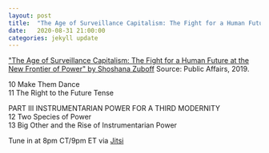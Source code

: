 ```yaml
---
layout: post
title:  "The Age of Surveillance Capitalism: The Fight for a Human Future at the New Frontier of Power (4/5)"
date:   2020-08-31 21:00:00
categories: jekyll update
---
```


["The Age of Surveillance Capitalism: The Fight for a Human Future at the New Frontier of Power" by Shoshana Zuboff](https://www.publicaffairsbooks.com/titles/shoshana-zuboff/the-age-of-surveillance-capitalism/9781610395694/) Source: Public Affairs, 2019.

10 Make Them Dance  
11 The Right to the Future Tense  

PART III INSTRUMENTARIAN POWER FOR A THIRD MODERNITY  
12 Two Species of Power  
13 Big Other and the Rise of Instrumentarian Power  

Tune in at 8pm CT/9pm ET via [Jitsi](https://meet.jit.si/CivicTechBookClub-TheAgeofSurveillanceCapitalism4/5) 
